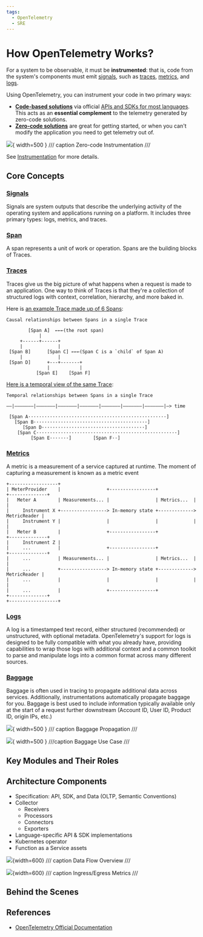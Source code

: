 ```yaml
---
tags:
  - OpenTelemetry
  - SRE
---
```


# How OpenTelemetry Works?

For a system to be observable, it must be **instrumented**: that is, code from the system's components must emit [signals](https://opentelemetry.io/docs/concepts/signals/), such as [traces](https://opentelemetry.io/docs/concepts/signals/traces/), [metrics](https://opentelemetry.io/docs/concepts/signals/metrics/), and [logs](https://opentelemetry.io/docs/concepts/signals/logs/).

Using OpenTelemetry, you can instrument your code in two primary ways:

- [**Code-based solutions**](https://opentelemetry.io/docs/concepts/instrumentation/code-based/) via official [APIs and SDKs for most languages](https://opentelemetry.io/docs/languages/). This acts as an **essential complement** to the telemetry generated by zero-code solutions.
- [**Zero-code solutions**](https://opentelemetry.io/docs/concepts/instrumentation/zero-code/) are great for getting started, or when you can't modify the application you need to get telemetry out of.

![](https://opentelemetry.io/docs/concepts/instrumentation/zero-code/zero-code.svg){ width=500 }
/// caption
Zero-code Instrumentation
///


See [Instrumentation](https://opentelemetry.io/docs/concepts/instrumentation/) for more details.







## Core Concepts

### [**Signals**](https://opentelemetry.io/docs/concepts/signals/)

Signals are system outputs that describe the underlying activity of the operating system and applications running on a platform. It includes three primary types: logs, metrics, and traces.

### [**Span**](https://opentelemetry.io/docs/concepts/signals/traces/#spans)

A span represents a unit of work or operation. Spans are the building blocks of Traces.

### [**Traces**](https://opentelemetry.io/docs/concepts/signals/traces)

Traces give us the big picture of what happens when a request is made to an application. One way to think of Traces is that they're a collection of structured logs with context, correlation, hierarchy, and more baked in.

Here is [an example Trace made up of 6 Spans](https://opentelemetry.io/docs/specs/otel/overview/#traces%20A):

```
Causal relationships between Spans in a single Trace

        [Span A]  ←←←(the root span)
            |
     +------+------+
     |             |
 [Span B]      [Span C] ←←←(Span C is a `child` of Span A)
     |             |
 [Span D]      +---+-------+
               |           |
           [Span E]    [Span F]
```

[Here is a temporal view of the same Trace](https://opentelemetry.io/docs/specs/otel/overview/#traces%20A):

```
Temporal relationships between Spans in a single Trace

––|–––––––|–––––––|–––––––|–––––––|–––––––|–––––––|–––––––|–> time

 [Span A···················································]
   [Span B··········································]
      [Span D······································]
    [Span C····················································]
         [Span E·······]        [Span F··]
```

### [**Metrics**](https://opentelemetry.io/docs/concepts/signals/metrics/)

A metric is a measurement of a service captured at runtime. The moment of capturing a measurement is known as a metric event

```
+------------------+
| MeterProvider    |                 +-----------------+             +--------------+
|   Meter A        | Measurements... |                 | Metrics...  |              |
|     Instrument X +-----------------> In-memory state +-------------> MetricReader |
|     Instrument Y |                 |                 |             |              |
|   Meter B        |                 +-----------------+             +--------------+
|     Instrument Z |
|     ...          |                 +-----------------+             +--------------+
|     ...          | Measurements... |                 | Metrics...  |              |
|     ...          +-----------------> In-memory state +-------------> MetricReader |
|     ...          |                 |                 |             |              |
|     ...          |                 +-----------------+             +--------------+
+------------------+
```

### [**Logs**](https://opentelemetry.io/docs/concepts/signals/logs/)

A log is a timestamped text record, either structured (recommended) or unstructured, with optional metadata. OpenTelemetry's support for logs is designed to be fully compatible with what you already have, providing capabilities to wrap those logs with additional context and a common toolkit to parse and manipulate logs into a common format across many different sources.

### [**Baggage**](https://opentelemetry.io/docs/concepts/signals/baggage/)

Baggage is often used in tracing to propagate additional data across services. Additionally, instrumentations automatically propagate baggage for you. Baggage is best used to include information typically available only at the start of a request further downstream (Account ID, User ID, Product ID, origin IPs, etc.)

![](https://opentelemetry.io/docs/concepts/signals/otel-baggage.svg){ width=500 }
/// caption
Baggage Propagation
///

![](https://opentelemetry.io/docs/concepts/signals/otel-baggage-2.svg){ width=500 }
///caption
Baggage Use Case
///






## Key Modules and Their Roles









## Architecture Components

- Specification: API, SDK, and Data (OLTP, Semantic Conventions)
- Collector
    - Receivers
    - Processors
    - Connectors
    - Exporters
- Language-specific API & SDK implementations
- Kubernetes operator
- Function as a Service assets

![](https://opentelemetry.io/docs/demo/collector-data-flow-dashboard/otelcol-data-flow-overview.png){width=600}
/// caption
Data Flow Overview
///

![](https://opentelemetry.io/docs/demo/collector-data-flow-dashboard/otelcol-data-flow-overview.png){width=600}
/// caption
Ingress/Egress Metrics
///






## Behind the Scenes




## References

- [OpenTelemetry Official Documentation](https://opentelemetry.io/)

